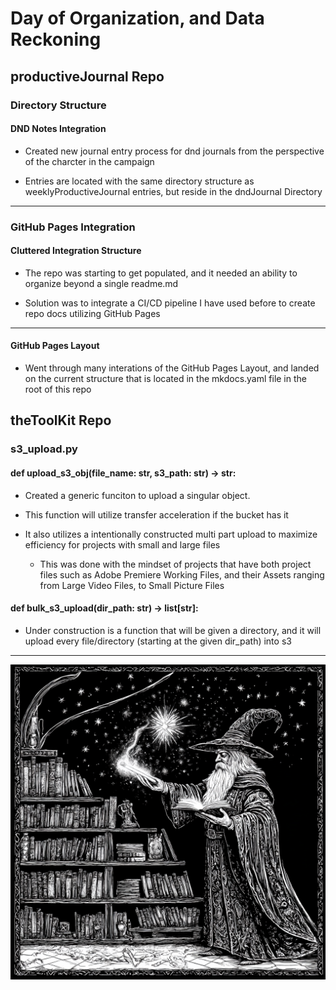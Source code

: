 # Day of Organization, and Data Reckoning

## productiveJournal Repo

### Directory Structure

#### DND Notes Integration

- Created new journal entry process for dnd journals from the perspective of the charcter in the campaign

- Entries are located with the same directory structure as weeklyProductiveJournal entries, but reside in the dndJournal Directory

---

### GitHub Pages Integration

#### Cluttered Integration Structure

- The repo was starting to get populated, and it needed an ability to organize beyond a single readme.md

- Solution was to integrate a CI/CD pipeline I have used before to create repo docs utilizing GitHub Pages

---

#### GitHub Pages Layout

- Went through many interations of the GitHub Pages Layout, and landed on the current structure that is located in the mkdocs.yaml file in the root of this repo

## theToolKit Repo

### s3_upload.py

#### def upload_s3_obj(file_name: str, s3_path: str) -> str:

- Created a generic funciton to upload a singular object.

- This function will utilize transfer acceleration if the bucket has it

- It also utilizes a intentionally constructed multi part upload to maximize efficiency for projects with small and large files

  - This was done with the mindset of projects that have both project files such as Adobe Premiere Working Files, and their Assets ranging from Large Video Files, to Small Picture Files

#### def bulk_s3_upload(dir_path: str) -> list[str]:

- Under construction is a function that will be given a directory, and it will upload every file/directory (starting at the given dir_path) into s3

---

![Master of Creation and Organization](./assets/masterOfCreationAndOrganization.png)
